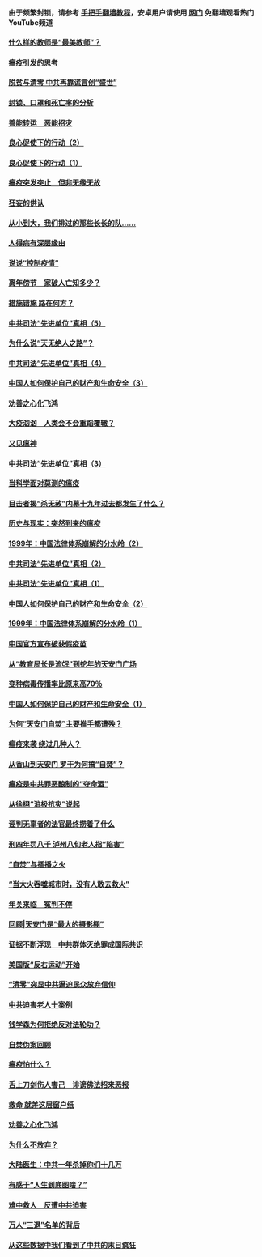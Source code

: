 #### 由于频繁封锁，请参考 [手把手翻墙教程](https://github.com/gfw-breaker/guides/wiki/)，安卓用户请使用 [网门](https://github.com/gfw-breaker/nogfw/blob/master/dl.md?t=03090800) 免翻墙观看热门YouTube频道 

#### [什么样的教师是“最美教师”？](../pages/19/421755.md?t=03090800) 

#### [瘟疫引发的思考](../pages/19/421594.md?t=03090800) 

#### [脱贫与清零 中共再靠谎言创“盛世”](../pages/19/421590.md?t=03090800) 

#### [封锁、口罩和死亡率的分析](../pages/19/421495.md?t=03090800) 

#### [善能转运　恶能招灾](../pages/19/421334.md?t=03090800) 

#### [良心促使下的行动（2）](../pages/19/421361.md?t=03090800) 

#### [良心促使下的行动（1）](../pages/19/421302.md?t=03090800) 

#### [瘟疫突发突止　但非无缘无故](../pages/19/421281.md?t=03090800) 

#### [狂妄的供认](../pages/19/421199.md?t=03090800) 

#### [从小到大，我们排过的那些长长的队……](../pages/19/421243.md?t=03090800) 

#### [人得病有深层缘由](../pages/19/420864.md?t=03090800) 

#### [说说“控制疫情”](../pages/19/420831.md?t=03090800) 

#### [离年傍节　家破人亡知多少？](../pages/19/420563.md?t=03090800) 

#### [措施错施  路在何方？](../pages/19/420076.md?t=03090800) 

#### [中共司法“先进单位”真相（5）](../pages/19/419453.md?t=03090800) 

#### [为什么说“天无绝人之路”？](../pages/19/419618.md?t=03090800) 

#### [中共司法“先进单位”真相（4）](../pages/19/419452.md?t=03090800) 

#### [中国人如何保护自己的财产和生命安全（3）](../pages/19/419405.md?t=03090800) 

#### [劝善之心化飞鸿](../pages/19/418758.md?t=03090800) 

#### [大疫汹汹　人类会不会重蹈覆辙？](../pages/19/419691.md?t=03090800) 

#### [又见瘟神](../pages/19/419225.md?t=03090800) 

#### [中共司法“先进单位”真相（3）](../pages/19/419451.md?t=03090800) 

#### [当科学面对莫测的瘟疫](../pages/19/419625.md?t=03090800) 

#### [目击者揭“杀无赦”内幕十九年过去都发生了什么？](../pages/19/419617.md?t=03090800) 

#### [历史与现实：突然到来的瘟疫](../pages/19/419619.md?t=03090800) 

#### [1999年：中国法律体系崩解的分水岭（2）](../pages/19/419455.md?t=03090800) 

#### [中共司法“先进单位”真相（2）](../pages/19/419450.md?t=03090800) 

#### [中共司法“先进单位”真相（1）](../pages/19/419449.md?t=03090800) 

#### [中国人如何保护自己的财产和生命安全（2）](../pages/19/419404.md?t=03090800) 

#### [1999年：中国法律体系崩解的分水岭（1）](../pages/19/419454.md?t=03090800) 

#### [中国官方宣布破获假疫苗](../pages/19/419504.md?t=03090800) 

#### [从“教育局长是流氓”到蛇年的天安门广场](../pages/19/419470.md?t=03090800) 

#### [变种病毒传播率比原来高70％](../pages/19/419456.md?t=03090800) 

#### [中国人如何保护自己的财产和生命安全（1）](../pages/19/419403.md?t=03090800) 

#### [为何“天安门自焚”主要推手都遭殃？](../pages/19/419348.md?t=03090800) 

#### [瘟疫来袭 绕过几种人？](../pages/19/419349.md?t=03090800) 

#### [从香山到天安门 罗干为何搞“自焚”？](../pages/19/419270.md?t=03090800) 

#### [瘟疫是中共罪恶酿制的“夺命酒”](../pages/19/419223.md?t=03090800) 

#### [从徐栩“消极抗灾”说起](../pages/19/419224.md?t=03090800) 

#### [诬判无辜者的法官最终捞着了什么](../pages/19/419268.md?t=03090800) 

#### [刑四年罚八千 泸州八旬老人指“陷害”](../pages/19/419232.md?t=03090800) 

#### [“自焚”与插播之火](../pages/19/419226.md?t=03090800) 

#### [“当大火吞噬城市时，没有人敢去救火”](../pages/19/419077.md?t=03090800) 

#### [年关来临　冤判不停](../pages/19/419093.md?t=03090800) 

#### [回顾|天安门是“最大的摄影棚”](../pages/19/380866.md?t=03090800) 

#### [证据不断浮现　中共群体灭绝罪成国际共识](../pages/19/419031.md?t=03090800) 

#### [美国版“反右运动”开始](../pages/19/419030.md?t=03090800) 

#### [“清零”突显中共逼迫民众放弃信仰](../pages/19/418995.md?t=03090800) 

#### [中共迫害老人十案例](../pages/19/418831.md?t=03090800) 

#### [钱学森为何拒绝反对法轮功？](../pages/19/418905.md?t=03090800) 

#### [自焚伪案回顾](../pages/19/418799.md?t=03090800) 

#### [瘟疫怕什么？](../pages/19/418800.md?t=03090800) 

#### [舌上刀剑伤人害己　诽谤佛法招来恶报](../pages/19/418731.md?t=03090800) 

#### [救命 就差这层窗户纸](../pages/19/418706.md?t=03090800) 

#### [劝善之心化飞鸿](../pages/19/416766.md?t=03090800) 

#### [为什么不放弃？](../pages/19/418691.md?t=03090800) 

#### [大陆医生：中共一年杀掉你们十几万](../pages/19/418670.md?t=03090800) 

#### [有感于“人生到底图啥？”](../pages/19/418624.md?t=03090800) 

#### [难中救人　反遭中共迫害](../pages/19/418414.md?t=03090800) 

#### [万人“三退”名单的背后](../pages/19/418505.md?t=03090800) 

#### [从这些数据中我们看到了中共的末日疯狂](../pages/19/418420.md?t=03090800) 

